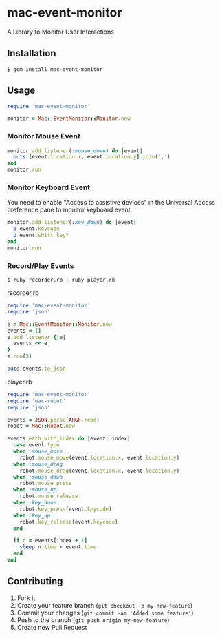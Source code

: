 # mac-event-monitor

A Library to Monitor User Interactions

## Installation

    $ gem install mac-event-monitor

## Usage

```ruby
require 'mac-event-monitor'

monitor = Mac::EventMonitor::Monitor.new
```

### Monitor Mouse Event

```ruby
monitor.add_listener(:mouse_down) do |event|
  puts [event.location.x, event.location.y].join(',')
end
monitor.run
```

### Monitor Keyboard Event

You need to enable "Access to assistive devices" in the Universal Access preference pane to monitor keyboard event.

```ruby
monitor.add_listener(:key_down) do |event|
  p event.keycode
  p event.shift_key?
end
monitor.run
```

### Record/Play Events

```
$ ruby recorder.rb | ruby player.rb
```

recorder.rb

```ruby
require 'mac-event-monitor'
require 'json'

e = Mac::EventMonitor::Monitor.new
events = []
e.add_listener {|e|
  events << e
}
e.run(3)

puts events.to_json
```

player.rb

```ruby
require 'mac-event-monitor'
require 'mac-robot'
require 'json'

events = JSON.parse(ARGF.read)
robot = Mac::Robot.new

events.each_with_index do |event, index|
  case event.type
  when :mouse_move
    robot.mouse_move(event.location.x, event.location.y)
  when :mouse_drag
    robot.mouse_drag(event.location.x, event.location.y)
  when :mouse_down
    robot.mouse_press
  when :mouse_up
    robot.mouse_release
  when :key_down
    robot.key_press(event.keycode)
  when :key_up
    robot.key_release(event.keycode)
  end

  if n = events[index + 1]
    sleep n.time - event.time
  end
end
```

## Contributing

1. Fork it
2. Create your feature branch (`git checkout -b my-new-feature`)
3. Commit your changes (`git commit -am 'Added some feature'`)
4. Push to the branch (`git push origin my-new-feature`)
5. Create new Pull Request
